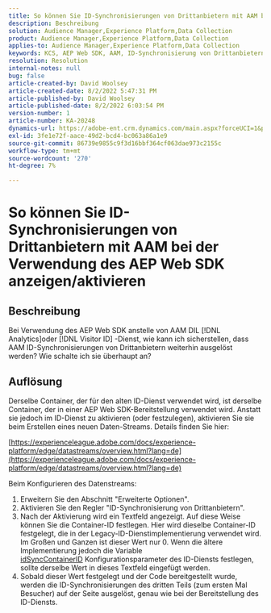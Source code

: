 ```yaml
---
title: So können Sie ID-Synchronisierungen von Drittanbietern mit AAM bei der Verwendung des AEP Web SDK anzeigen/aktivieren
description: Beschreibung
solution: Audience Manager,Experience Platform,Data Collection
product: Audience Manager,Experience Platform,Data Collection
applies-to: Audience Manager,Experience Platform,Data Collection
keywords: KCS, AEP Web SDK, AAM, ID-Synchronisierung von Drittanbietern
resolution: Resolution
internal-notes: null
bug: false
article-created-by: David Woolsey
article-created-date: 8/2/2022 5:47:31 PM
article-published-by: David Woolsey
article-published-date: 8/2/2022 6:03:54 PM
version-number: 1
article-number: KA-20248
dynamics-url: https://adobe-ent.crm.dynamics.com/main.aspx?forceUCI=1&pagetype=entityrecord&etn=knowledgearticle&id=08f8232c-8b12-ed11-b83d-00224808613b
exl-id: 3fe1e72f-aace-49d2-bcd4-bc063a86a1e9
source-git-commit: 86739e9855c9f3d16bbf364cf063dae973c2155c
workflow-type: tm+mt
source-wordcount: '270'
ht-degree: 7%

---
```


# So können Sie ID-Synchronisierungen von Drittanbietern mit AAM bei der Verwendung des AEP Web SDK anzeigen/aktivieren

## Beschreibung

Bei Verwendung des AEP Web SDK anstelle von AAM DIL [!DNL Analytics]oder [!DNL Visitor ID] -Dienst, wie kann ich sicherstellen, dass AAM ID-Synchronisierungen von Drittanbietern weiterhin ausgelöst werden? Wie schalte ich sie überhaupt an?

## Auflösung


Derselbe Container, der für den alten ID-Dienst verwendet wird, ist derselbe Container, der in einer AEP Web SDK-Bereitstellung verwendet wird. Anstatt sie jedoch im ID-Dienst zu aktivieren (oder festzulegen), aktivieren Sie sie beim Erstellen eines neuen Daten-Streams. Details finden Sie hier:

[https://experienceleague.adobe.com/docs/experience-platform/edge/datastreams/overview.html?lang=de](https://experienceleague.adobe.com/docs/experience-platform/edge/datastreams/overview.html?lang=de)

Beim Konfigurieren des Datenstreams:

1. Erweitern Sie den Abschnitt &quot;Erweiterte Optionen&quot;.
2. Aktivieren Sie den Regler &quot;ID-Synchronisierung von Drittanbietern&quot;.
3. Nach der Aktivierung wird ein Textfeld angezeigt. Auf diese Weise können Sie die Container-ID festlegen. Hier wird dieselbe Container-ID festgelegt, die in der Legacy-ID-Dienstimplementierung verwendet wird. Im Großen und Ganzen ist dieser Wert nur 0. Wenn die ältere Implementierung jedoch die Variable [idSyncContainerID](https://experienceleague.adobe.com/docs/id-service/using/id-service-api/configurations/idsyncontainerid.html?lang=en) Konfigurationsparameter des ID-Diensts festlegen, sollte derselbe Wert in dieses Textfeld eingefügt werden.
4. Sobald dieser Wert festgelegt und der Code bereitgestellt wurde, werden die ID-Synchronisierungen des dritten Teils (zum ersten Mal Besucher) auf der Seite ausgelöst, genau wie bei der Bereitstellung des ID-Diensts.
